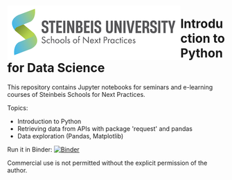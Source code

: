 <img style="float:left;" src="images/snext-logo.png"/> <h1>Introduction to Python for Data Science</h1>

This repository contains Jupyter notebooks for seminars and e-learning courses of Steinbeis Schools for Next Practices.

Topics:
- Introduction to Python
- Retrieving data from APIs with package 'request' and pandas
- Data exploration (Pandas, Matplotlib)

Run it in Binder: [![Binder](https://mybinder.org/badge_logo.svg)](https://mybinder.org/v2/gh/steinbeis-next/disd_python-datascience-intro/main)

Commercial use is not permitted without the explicit permission of the author.

